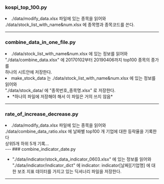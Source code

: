   
### kospi_top_100.py <ul>    
<li>./data/modify_data.xlsx 파일에 있는 종목을 읽어와 ./data/stock_list_with_name&num.xlsx 에 종목명과 종목코드를 쓴다.</li>    
</ul>    
  
---  
### combine_data_in_one_file.py <ul>    
<li>./data/stock_list_with_name&num.xlsx 에 있는 정보를 읽어와  <br>"./data/combine_data.xlsx" 에 20170102부터 20190406까지 top100 종목의 종가를 <br>하나의 시트안에 저장한다.</li>    
<li>make_stock_data 는 ./data/stock_list_with_name&num.xlsx 에 있는 정보를 읽어와 <br>"./data/stock_data/ 에 "종목번호_종목명.xlsx" 로 저장한다.    
    <ul>    
    <li>*하나의 파일에 저장해야 해서 이 파일은 거의 쓰지 않음*    
    </li>    
    </ul>    
</li>    
</ul>  
  
---  
### rate_of_increase_decrease.py <ul>    
   <li>  
   ./data/modify_data.xlsx 파일에 있는 종목을 읽어와 ./data/combine_data_ratio.xlsx 에 날짜별 top100 개 기업에 대한 등락율을 기록한다<br>  
   상위5개 하위 5개 기록...  
   </li>    
  
</ul> 
---   
### combine_indicator_date.py  
<ul>    
<li>"./data/indicator/stock_data_indicator_0603.xlsx" 에 있는 정보를 읽어와  <br>"./data/indicator/indicator_dict" 에 indicator: indicator[날짜][기업명] 에 대한 보조 지표 데이터를 가지고 있는 딕셔너리 파일을 저장한다.</li>      
</ul>  
  
  
  
  
  
 ---